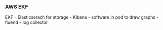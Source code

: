 ### AWS EKF

EKF - Elasticserach for storage
    - Kibana - software in pod to draw graphs
    - fluend - log collector